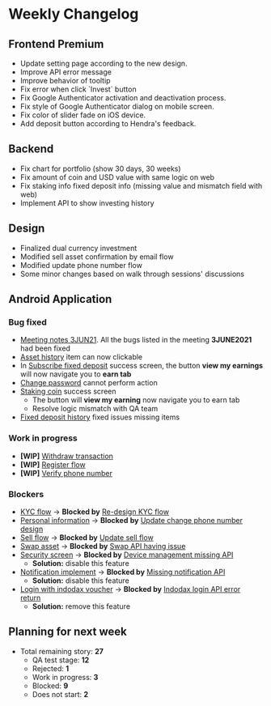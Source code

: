 # Weekly Changelog
## Frontend Premium
- Update setting page according to the new design.
- Improve API error message
- Improve behavior of tooltip
- Fix error when click \`Invest\` button
- Fix Google Authenticator activation and deactivation process.
- Fix style of Google Authenticator dialog on mobile screen.
- Fix color of slider fade on iOS device.
- Add deposit button according to Hendra's feedback.

## Backend
- Fix chart for portfolio (show 30 days, 30 weeks)
- Fix amount of coin and USD value with same logic on web
- Fix staking info fixed deposit info (missing value and mismatch field with web)
- Implement API to show investing history

## Design
- Finalized dual currency investment
- Modified sell asset confirmation by email flow
- Modified update phone number flow
- Some minor changes based on walk through sessions' discussions

## Android Application
### Bug fixed
- [Meeting notes 3JUN21](https://www.pivotaltracker.com/story/show/178393230). All the bugs listed in the meeting **3JUNE2021** had been fixed
- [Asset history](https://www.pivotaltracker.com/story/show/177881562) item can now clickable
- In [Subscribe fixed deposit](https://www.pivotaltracker.com/story/show/177881501) success screen, the button **view my earnings** will now navigate you to **earn tab**
- [Change password](https://www.pivotaltracker.com/story/show/177316802) cannot perform action
- [Staking coin](https://www.pivotaltracker.com/story/show/177853716) success screen
    - The button will **view my earning** now navigate you to earn tab
    - Resolve logic mismatch with QA team
- [Fixed deposit history](https://www.pivotaltracker.com/story/show/177920978) fixed issues missing items

### Work in progress
- **\[WIP\]** [Withdraw transaction](https://www.pivotaltracker.com/story/show/177881688)
- **\[WIP\]** [Register flow](https://www.pivotaltracker.com/story/show/177431996)
- **\[WIP\]** [Verify phone number](https://www.pivotaltracker.com/story/show/177811412)

### Blockers
- [KYC flow](https://www.pivotaltracker.com/story/show/177554377) \-> **Blocked by** [Re-design KYC flow](https://www.pivotaltracker.com/story/show/178422240)
- [Personal information](https://www.pivotaltracker.com/story/show/177898836) \-> **Blocked** **by** [Update change phone number design](https://www.pivotaltracker.com/story/show/178406039)
- [Sell flow](https://www.pivotaltracker.com/story/show/177833447) \-> **Blocked by** [Update sell flow](https://www.pivotaltracker.com/story/show/178405957)
- [Swap asset](https://www.pivotaltracker.com/story/show/177898831) \-> **Blocked by** [Swap API having issue](https://www.pivotaltracker.com/story/show/178405925)
- [Security screen](https://www.pivotaltracker.com/story/show/177898844) \-> **Blocked by** [Device management missing API](https://www.pivotaltracker.com/story/show/178405838)
    - **Solution:** disable this feature
- [Notification implement](https://www.pivotaltracker.com/story/show/177898837) \-> **Blocked by** [Missing notification API](https://www.pivotaltracker.com/story/show/177898837)
    - **Solution:** disable this feature
- [Login with indodax voucher](https://www.pivotaltracker.com/story/show/177898780) \-> **Blocked by** [Indodax login API error return](https://www.pivotaltracker.com/story/show/178406027) 
    - **Solution:** remove this feature

## Planning for next week
- Total remaining story: **27**
    - QA test stage: **12**
    - Rejected: **1**
    - Work in progress: **3**
    - Blocked: **9**
    - Does not start: **2**